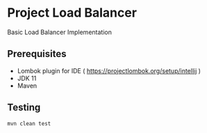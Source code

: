 # Project Load Balancer

Basic Load Balancer Implementation 

## Prerequisites

* Lombok plugin for IDE ( https://projectlombok.org/setup/intellij )
* JDK 11
* Maven

## Testing
```bash
mvn clean test
```


